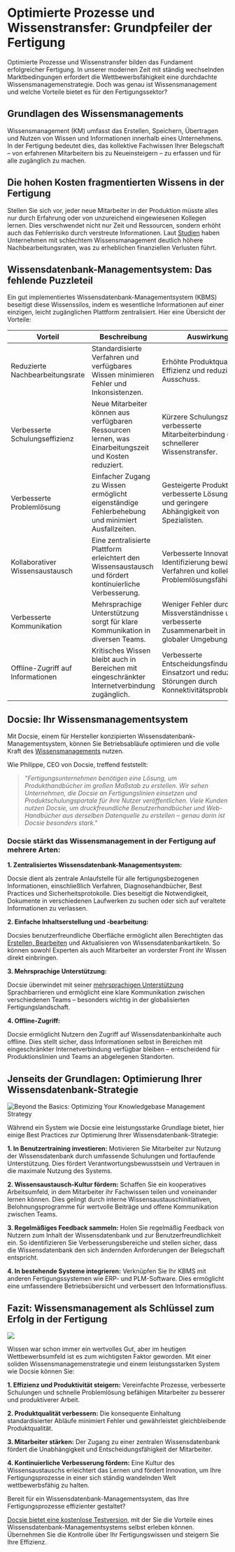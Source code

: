 # Optimierte Prozesse und Wissenstransfer: Grundpfeiler der Fertigung

Optimierte Prozesse und Wissenstransfer bilden das Fundament erfolgreicher Fertigung. In unserer modernen Zeit mit ständig wechselnden Marktbedingungen erfordert die Wettbewerbsfähigkeit eine durchdachte Wissensmanagemenstrategie. Doch was genau ist Wissensmanagement und welche Vorteile bietet es für den Fertigungssektor?

## Grundlagen des Wissensmanagements

Wissensmanagement (KM) umfasst das Erstellen, Speichern, Übertragen und Nutzen von Wissen und Informationen innerhalb eines Unternehmens. In der Fertigung bedeutet dies, das kollektive Fachwissen Ihrer Belegschaft – von erfahrenen Mitarbeitern bis zu Neueinsteigern – zu erfassen und für alle zugänglich zu machen.

## Die hohen Kosten fragmentierten Wissens in der Fertigung

Stellen Sie sich vor, jeder neue Mitarbeiter in der Produktion müsste alles nur durch Erfahrung oder von unzureichend eingewiesenen Kollegen lernen. Dies verschwendet nicht nur Zeit und Ressourcen, sondern erhöht auch das Fehlerrisiko durch verstreute Informationen. Laut [Studien](https://scholarhub.ui.ac.id/cgi/viewcontent.cgi?article=1049&context=jid) haben Unternehmen mit schlechtem Wissensmanagement deutlich höhere Nachbearbeitungsraten, was zu erheblichen finanziellen Verlusten führt.

## Wissensdatenbank-Managementsystem: Das fehlende Puzzleteil

Ein gut implementiertes Wissensdatenbank-Managementsystem (KBMS) beseitigt diese Wissenssilos, indem es wesentliche Informationen auf einer einzigen, leicht zugänglichen Plattform zentralisiert. Hier eine Übersicht der Vorteile:

|Vorteil|Beschreibung|Auswirkung|Kosten|
|-|-|-|-|
|Reduzierte Nachbearbeitungsrate|Standardisierte Verfahren und verfügbares Wissen minimieren Fehler und Inkonsistenzen.|Erhöhte Produktqualität, Effizienz und reduzierter Ausschuss.|Investition in KBMS, Inhaltserstellung und Benutzerschulung.|
|Verbesserte Schulungseffizienz|Neue Mitarbeiter können aus verfügbaren Ressourcen lernen, was Einarbeitungszeit und Kosten reduziert.|Kürzere Schulungszeit, verbesserte Mitarbeiterbindung und schnellerer Wissenstransfer.|Kosten für Inhaltserstellung und -pflege.|
|Verbesserte Problemlösung|Einfacher Zugang zu Wissen ermöglicht eigenständige Fehlerbehebung und minimiert Ausfallzeiten.|Gesteigerte Produktivität, verbesserte Lösungsraten und geringere Abhängigkeit von Spezialisten.|Schulung zur effektiven Wissensnutzung und Fehlerbehebungstechniken.|
|Kollaborativer Wissensaustausch|Eine zentralisierte Plattform erleichtert den Wissensaustausch und fördert kontinuierliche Verbesserung.|Verbesserte Innovation, Identifizierung bewährter Verfahren und kollektive Problemlösungsfähigkeiten.|Förderung einer Kultur des Wissensaustauschs und Anreize für Beiträge.|
|Verbesserte Kommunikation|Mehrsprachige Unterstützung sorgt für klare Kommunikation in diversen Teams.|Weniger Fehler durch Missverständnisse und verbesserte Zusammenarbeit in globaler Umgebung.|Kosten für mehrsprachige Inhaltserstellung und -pflege.|
|Offline-Zugriff auf Informationen|Kritisches Wissen bleibt auch in Bereichen mit eingeschränkter Internetverbindung zugänglich.|Verbesserte Entscheidungsfindung am Einsatzort und reduzierte Störungen durch Konnektivitätsprobleme.|Potenzielle Kosten für Offline-Inhaltsmanagement und Synchronisation.|

## Docsie: Ihr Wissensmanagementsystem

Mit Docsie, einem für Hersteller konzipierten Wissensdatenbank-Managementsystem, können Sie Betriebsabläufe optimieren und die volle Kraft des [Wissensmanagements](https://site.docsie.io/internal-knowledge-base) nutzen.

Wie Philippe, CEO von Docsie, treffend feststellt:

> *"Fertigungsunternehmen benötigen eine Lösung, um Produkthandbücher im großen Maßstab zu erstellen. Wir sehen Unternehmen, die Docsie an Fertigungslinien einsetzen und Produktschulungsportale für ihre Nutzer veröffentlichen. Viele Kunden nutzen Docsie, um druckfreundliche Benutzerhandbücher und Web-Handbücher aus derselben Datenquelle zu erstellen – genau darin ist Docsie besonders stark."*

### Docsie stärkt das Wissensmanagement in der Fertigung auf mehrere Arten:

**1. Zentralisiertes Wissensdatenbank-Managementsystem:**

Docsie dient als zentrale Anlaufstelle für alle fertigungsbezogenen Informationen, einschließlich Verfahren, Diagnosehandbücher, Best Practices und Sicherheitsprotokolle. Dies beseitigt die Notwendigkeit, Dokumente in verschiedenen Laufwerken zu suchen oder sich auf veraltete Informationen zu verlassen.

**2. Einfache Inhaltserstellung und -bearbeitung:**

Docsies benutzerfreundliche Oberfläche ermöglicht allen Berechtigten das [Erstellen, Bearbeiten](https://site.docsie.io/online-markdown-editor) und Aktualisieren von Wissensdatenbankartikeln. So können sowohl Experten als auch Mitarbeiter an vorderster Front ihr Wissen direkt einbringen.

**3. Mehrsprachige Unterstützung:**

Docsie überwindet mit seiner [mehrsprachigen Unterstützung](https://site.docsie.io/documentation-with-multiple-versions-and-languages) Sprachbarrieren und ermöglicht eine klare Kommunikation zwischen verschiedenen Teams – besonders wichtig in der globalisierten Fertigungslandschaft.

**4. Offline-Zugriff:**

Docsie ermöglicht Nutzern den Zugriff auf Wissensdatenbankinhalte auch offline. Dies stellt sicher, dass Informationen selbst in Bereichen mit eingeschränkter Internetverbindung verfügbar bleiben – entscheidend für Produktionslinien und Teams an abgelegenen Standorten.

## Jenseits der Grundlagen: Optimierung Ihrer Wissensdatenbank-Strategie

![Beyond the Basics: Optimizing Your Knowledgebase Management Strategy](https://cdn.docsie.io/workspace_PfNzfGj3YfKKtTO4T/doc_QiqgSuNoJpspcExF3/file_skAj4Bw1rZ2PFGW56/image1.png)

Während ein System wie Docsie eine leistungsstarke Grundlage bietet, hier einige Best Practices zur Optimierung Ihrer Wissensdatenbank-Strategie:

**1. In Benutzertraining investieren:** Motivieren Sie Mitarbeiter zur Nutzung der Wissensdatenbank durch umfassende Schulungen und fortlaufende Unterstützung. Dies fördert Verantwortungsbewusstsein und Vertrauen in die maximale Nutzung des Systems.

**2. Wissensaustausch-Kultur fördern:** Schaffen Sie ein kooperatives Arbeitsumfeld, in dem Mitarbeiter ihr Fachwissen teilen und voneinander lernen können. Dies gelingt durch interne Wissensaustauschinitiativen, Belohnungsprogramme für wertvolle Beiträge und offene Kommunikation zwischen Teams.

**3. Regelmäßiges Feedback sammeln:** Holen Sie regelmäßig Feedback von Nutzern zum Inhalt der Wissensdatenbank und zur Benutzerfreundlichkeit ein. So identifizieren Sie Verbesserungsbereiche und stellen sicher, dass die Wissensdatenbank den sich ändernden Anforderungen der Belegschaft entspricht.

**4. In bestehende Systeme integrieren:** Verknüpfen Sie Ihr KBMS mit anderen Fertigungssystemen wie ERP- und PLM-Software. Dies ermöglicht eine umfassendere Betriebsübersicht und verbessert den Informationsfluss.

## Fazit: Wissensmanagement als Schlüssel zum Erfolg in der Fertigung

![](https://cdn.docsie.io/workspace_PfNzfGj3YfKKtTO4T/doc_QiqgSuNoJpspcExF3/file_lyZYck9O3yP8dWaYX/image2.png)

Wissen war schon immer ein wertvolles Gut, aber im heutigen Wettbewerbsumfeld ist es zum wichtigsten Faktor geworden. Mit einer soliden Wissensmanagemenstrategie und einem leistungsstarken System wie Docsie können Sie:

**1. Effizienz und Produktivität steigern:** Vereinfachte Prozesse, verbesserte Schulungen und schnelle Problemlösung befähigen Mitarbeiter zu besserer und produktiverer Arbeit.

**2. Produktqualität verbessern:** Die konsequente Einhaltung standardisierter Abläufe minimiert Fehler und gewährleistet gleichbleibende Produktqualität.

**3. Mitarbeiter stärken:** Der Zugang zu einer zentralen Wissensdatenbank fördert die Unabhängigkeit und Entscheidungsfähigkeit der Mitarbeiter.

**4. Kontinuierliche Verbesserung fördern:** Eine Kultur des Wissensaustauschs erleichtert das Lernen und fördert Innovation, um Ihre Fertigungsprozesse in einer sich ständig wandelnden Welt wettbewerbsfähig zu halten.

Bereit für ein Wissensdatenbank-Managementsystem, das Ihre Fertigungsprozesse effizienter gestaltet?

[Docsie bietet eine kostenlose Testversion](https://www.docsie.io/self-writing-documentation/pricing/), mit der Sie die Vorteile eines Wissensdatenbank-Managementsystems selbst erleben können. Übernehmen Sie die Kontrolle über Ihr Fertigungswissen und steigern Sie Ihre Effizienz.